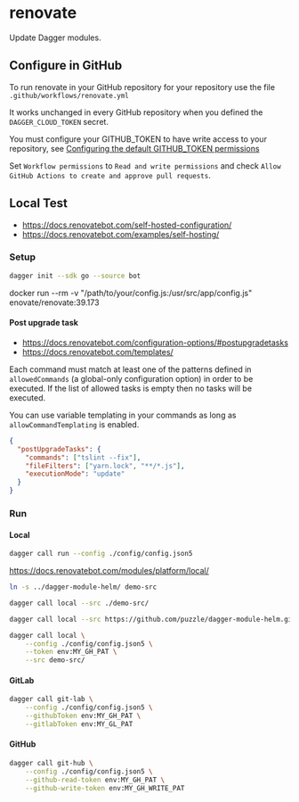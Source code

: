 # renovate

Update Dagger modules.

## Configure in GitHub

To run renovate in your GitHub repository for your repository use the file `.github/workflows/renovate.yml`

It works unchanged in every GitHub repository when you defined the `DAGGER_CLOUD_TOKEN` secret.

You must configure your GITHUB_TOKEN to have write access to your repository, see [Configuring the default GITHUB_TOKEN permissions](https://docs.github.com/en/repositories/managing-your-repositorys-settings-and-features/enabling-features-for-your-repository/managing-github-actions-settings-for-a-repository#configuring-the-default-github_token-permissions)

Set `Workflow permissions` to `Read and write permissions` and check `Allow GitHub Actions to create and approve pull requests`.

## Local Test

* https://docs.renovatebot.com/self-hosted-configuration/
* https://docs.renovatebot.com/examples/self-hosting/


### Setup

```sh
dagger init --sdk go --source bot
```

docker run --rm -v "/path/to/your/config.js:/usr/src/app/config.js" enovate/renovate:39.173

#### Post upgrade task

* https://docs.renovatebot.com/configuration-options/#postupgradetasks
* https://docs.renovatebot.com/templates/

Each command must match at least one of the patterns defined in `allowedCommands` (a global-only configuration option) in order to be executed.
If the list of allowed tasks is empty then no tasks will be executed.

You can use variable templating in your commands as long as `allowCommandTemplating` is enabled.

```json
{
  "postUpgradeTasks": {
    "commands": ["tslint --fix"],
    "fileFilters": ["yarn.lock", "**/*.js"],
    "executionMode": "update"
  }
}
```

### Run

#### Local

```sh
dagger call run --config ./config/config.json5
```

https://docs.renovatebot.com/modules/platform/local/

```sh
ln -s ../dagger-module-helm/ demo-src

dagger call local --src ./demo-src/

dagger call local --src https://github.com/puzzle/dagger-module-helm.git

dagger call local \
    --config ./config/config.json5 \
    --token env:MY_GH_PAT \
    --src demo-src/
```

#### GitLab

```sh
dagger call git-lab \
    --config ./config/config.json5 \
    --githubToken env:MY_GH_PAT \
    --gitlabToken env:MY_GL_PAT
```

#### GitHub

```sh
dagger call git-hub \
    --config ./config/config.json5 \
    --github-read-token env:MY_GH_PAT \
    --github-write-token env:MY_GH_WRITE_PAT
```
